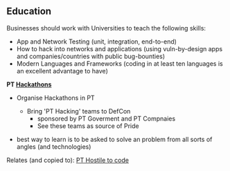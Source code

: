 ## Education

Businesses should work with Universities to teach the following skills:
  * App and Network Testing (unit, integration, end-to-end)
  * How to hack into networks and applications (using vuln-by-design apps and companies/countries with public bug-bounties)
  * Modern Languages and Frameworks (coding in at least ten languages is an excellent advantage to have)
 
**PT [Hackathons](https://en.wikipedia.org/wiki/Hackathon)**

  * Organise Hackathons in PT
    * Bring 'PT Hacking' teams to DefCon
      * sponsored by PT Goverment and PT Compnaies
      * See these teams as source of Pride    

* best way to learn is to be asked to solve an problem from all sorts of angles (and technologies)

Relates (and copied to):
[PT Hostile to code](PT-hostile-to-insecure-code.md)

